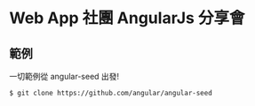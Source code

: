 # Web App 社團 AngularJs 分享會

## 範例

一切範例從 angular-seed 出發!

	$ git clone https://github.com/angular/angular-seed
	

